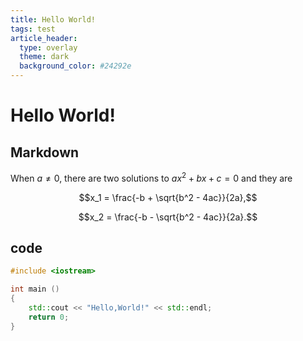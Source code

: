 ```yaml
---
title: Hello World!
tags: test
article_header:
  type: overlay
  theme: dark
  background_color: #24292e
---
```

# Hello World!
## Markdown
When $a \ne 0$, there are two solutions to $ax^2 + bx + c = 0$ and they are

$$x_1 = \frac{-b + \sqrt{b^2 - 4ac}}{2a},$$

$$x_2 = \frac{-b - \sqrt{b^2 - 4ac}}{2a}.$$

## code
```cpp
#include <iostream>

int main ()
{
    std::cout << "Hello,World!" << std::endl;
    return 0;
}
```
